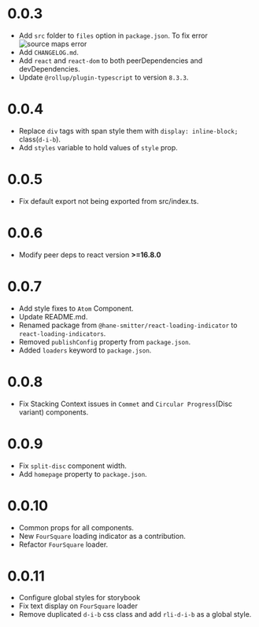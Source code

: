 # 0.0.3

- Add `src` folder to `files` option in `package.json`. To fix error
  ![source maps error](https://user-images.githubusercontent.com/49382800/191842094-1565223c-7d88-455b-a2e9-01439a2ae485.png)
- Add `CHANGELOG.md`.
- Add `react` and `react-dom` to both peerDependencies and devDependencies.
- Update `@rollup/plugin-typescript` to version `8.3.3`.

# 0.0.4

- Replace `div` tags with span style them with `display: inline-block;` class(`d-i-b`).
- Add `styles` variable to hold values of `style` prop.

# 0.0.5

- Fix default export not being exported from src/index.ts.

# 0.0.6

- Modify peer deps to react version **>=16.8.0**

# 0.0.7

- Add style fixes to `Atom` Component.
- Update README.md.
- Renamed package from `@hane-smitter/react-loading-indicator` to `react-loading-indicators`.
- Removed `publishConfig` property from `package.json`.
- Added `loaders` keyword to `package.json`.

# 0.0.8

- Fix Stacking Context issues in `Commet` and `Circular Progress`(Disc variant) components.

# 0.0.9

- Fix `split-disc` component width.
- Add `homepage` property to `package.json`.

# 0.0.10

- Common props for all components.
- New `FourSquare` loading indicator as a contribution.
- Refactor `FourSquare` loader.

# 0.0.11

- Configure global styles for storybook
- Fix text display on `FourSquare` loader
- Remove duplicated `d-i-b` css class and add `rli-d-i-b` as a global style.
